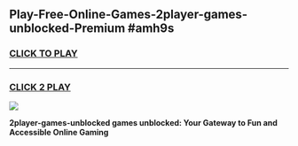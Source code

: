 
## Play-Free-Online-Games-2player-games-unblocked-Premium #amh9s
<h3>
<a href="https://premium.freeplayer.one?title=2player-games-unblocked&ref=8M">CLICK TO PLAY</a></h3>
<hr>

<h3>
<a href="https://premium.freeplayer.one?title=2player-games-unblocked&ref=8M">CLICK 2 PLAY</a>
  
</h3>

<a href="https://premium.freeplayer.one?title=2player-games-unblocked&ref=8M"><img src="https://clearcache.store/games.png"></a>


**2player-games-unblocked games unblocked: Your Gateway to Fun and Accessible Online Gaming**
